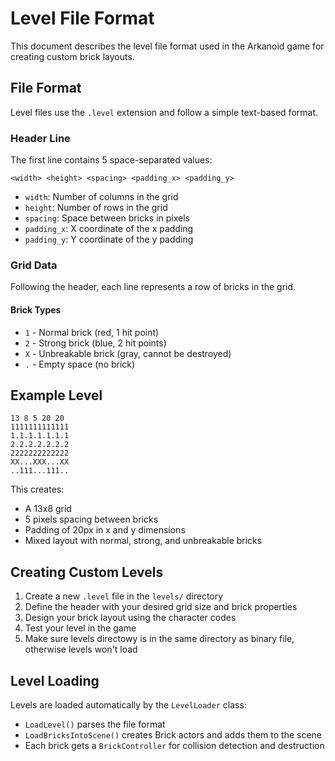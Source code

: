 # Level File Format

This document describes the level file format used in the Arkanoid game for creating custom brick layouts.

## File Format

Level files use the `.level` extension and follow a simple text-based format.

### Header Line

The first line contains 5 space-separated values:

```
<width> <height> <spacing> <padding_x> <padding_y>
```

- `width`: Number of columns in the grid
- `height`: Number of rows in the grid
- `spacing`: Space between bricks in pixels
- `padding_x`: X coordinate of the x padding
- `padding_y`: Y coordinate of the y padding

### Grid Data

Following the header, each line represents a row of bricks in the grid.

#### Brick Types

- `1` - Normal brick (red, 1 hit point)
- `2` - Strong brick (blue, 2 hit points)
- `X` - Unbreakable brick (gray, cannot be destroyed)
- `.` - Empty space (no brick)

## Example Level

```
13 8 5 20 20
1111111111111
1.1.1.1.1.1.1
2.2.2.2.2.2.2
2222222222222
XX...XXX...XX
..111...111..
```

This creates:

- A 13x8 grid
- 5 pixels spacing between bricks
- Padding of 20px in x and y dimensions
- Mixed layout with normal, strong, and unbreakable bricks

## Creating Custom Levels

1. Create a new `.level` file in the `levels/` directory
2. Define the header with your desired grid size and brick properties
3. Design your brick layout using the character codes
4. Test your level in the game
5. Make sure levels directowy is in the same directory as binary file, otherwise levels won't load

## Level Loading

Levels are loaded automatically by the `LevelLoader` class:

- `LoadLevel()` parses the file format
- `LoadBricksIntoScene()` creates Brick actors and adds them to the scene
- Each brick gets a `BrickController` for collision detection and destruction
